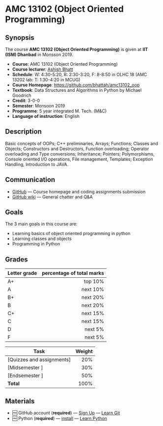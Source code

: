 # AMC 13102 (Object Oriented Programming)
<!--lint disable no-html-->

## Synopsis

The course **AMC 13102 (Object Oriented Programming)** is given at **IIT (ISM) Dhanbad** in Monsson 2019.

*   **Course**: AMC 13102 (Object Oriented Programming)
*   **Course lecturer**: [Ashish Bhatt][ashish-mail]
*   **Schedule**: W: 4:30-5:20, R: 2:30-3:20, F: 8-8:50 in OLHC 18 (AMC 13202 lab: T: 1:30-4:20 in MCUG)
*   **Course Homepage**: https://github.com/bhattah/amc13102_oop
*   **Textbook**: Data Structures and Algorithms in Python by Michael Goodrich
*   **Credit**: 3-0-0
*   **Semester**: Monsoon 2019
*   **Programme**: 5 year integrated M. Tech. (M&C)
*   **Language of instruction**: English

## Description

Basic  concepts  of  OOPs;  C++  preliminaries,  Arrays; Functions;  Classes  and  Objects; Constructors   and   Destructors,   Function   overloading;   Operator   overloading   and   Type conversions;  Inheritance;  Pointers;  Polymorphisms, Console  oriented  I/O  operations,  File management, Templates; Exception Handling, Introduction to JAVA.

## Communication

*   [GitHub](https://github.com/bhattah/amc13102_oop)
    — Course homepage and coding assignments submission
*   [GitHub wiki](https://github.com/bhattah/amc13102_oop/wiki)
    — General chatter and Q&A

## Goals

The 3 main goals in this course are:

*   Learning basics of object oriented programming in python
*   Learning classes and objects
*   Programming in Python

## Grades

| Letter grade                | percentage of total marks|
| --------------------------- | -----:   |
| A+                          | top 10%  |
| A                           | next 10% |
| B+                          | next 20% |
| B                           | next 20% |
| C+                          | next 15% |
| C                           | next 15% |
| D                           | next 5%  |
| F                           | next 5% |

| Task                        | Weight |
| --------------------------- | -----: |
| [Quizzes and assignments]   |    20% |
| [Midsemester ]              |    30% |
| [Endsemester ]              |    50% |
| **Total**                   |   100% |

## Materials

*   🆓 GitHub account (**required**)
    — [Sign Up](https://help.github.com/articles/signing-up-for-a-new-github-account/)
    — [Learn Git](https://www.codecademy.com/learn/learn-git)
*   🆓 Python (**required**)
    — [install](https://docs.anaconda.com/anaconda/install/linux/)
    — [Learn Python](https://www.codecademy.com/learn/learn-python)


[ashish-mail]: mailto:ashishbhatt@iitism.ac.in?subject=AMC15101_Algorithims:%20
